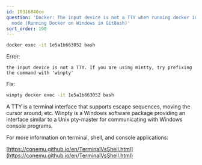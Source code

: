 ```yaml
---
id: 10316840ce
question: 'Docker: The input device is not a TTY when running docker in interactive
  mode (Running Docker on Windows in GitBash)'
sort_order: 190
---
```


```bash
docker exec -it 1e5a1b663052 bash
```

Error:
```
the input device is not a TTY. If you are using mintty, try prefixing the command with 'winpty'
```

Fix:

```bash
winpty docker exec -it 1e5a1b663052 bash
```

A TTY is a terminal interface that supports escape sequences, moving the cursor around, etc. Winpty is a Windows software package providing an interface similar to a Unix pty-master for communicating with Windows console programs.

For more information on terminal, shell, and console applications:

[https://conemu.github.io/en/TerminalVsShell.html](https://conemu.github.io/en/TerminalVsShell.html)